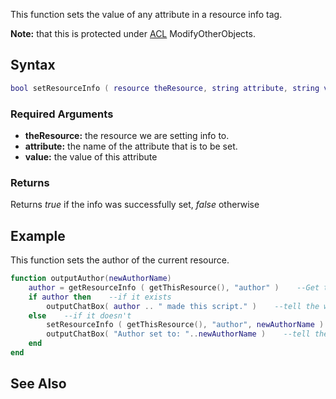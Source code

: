 This function sets the value of any attribute in a resource info tag.

**Note:** that this is protected under [ACL](/docs/ACL.md "wikilink") ModifyOtherObjects.

Syntax
------

``` lua
bool setResourceInfo ( resource theResource, string attribute, string value ) 
```

### Required Arguments

-   **theResource:** the resource we are setting info to.
-   **attribute:** the name of the attribute that is to be set.
-   **value:** the value of this attribute

### Returns

Returns *true* if the info was successfully set, *false* otherwise

Example
-------

This function sets the author of the current resource.

``` lua
function outputAuthor(newAuthorName)
    author = getResourceInfo ( getThisResource(), "author" )    --Get the authors name
    if author then    --if it exists
        outputChatBox( author .. " made this script." )    --tell the world his name
    else    --if it doesn't
        setResourceInfo ( getThisResource(), "author", newAuthorName )
        outputChatBox( "Author set to: "..newAuthorName )    --tell them that it was set
    end
end
```

See Also
--------
